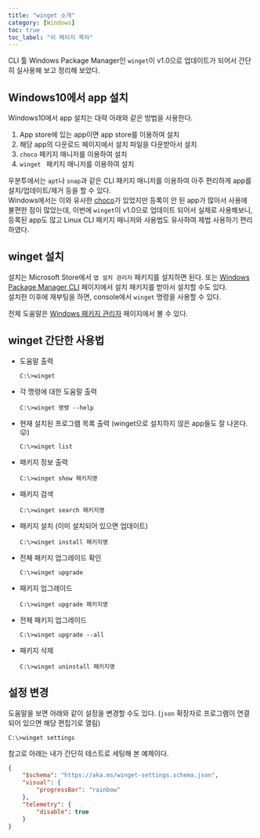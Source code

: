 ```yaml
---
title: "winget 소개"
category: [Windows]
toc: true
toc_label: "이 페이지 목차"
---
```


CLI 툴 Windows Package Manager인 `winget`이 v1.0으로 업데이트가 되어서 간단히 실사용해 보고 정리해 보았다.

## Windows10에서 app 설치
Windows10에서 app 설치는 대략 아래와 같은 방법을 사용한다.
1. App store에 있는 app이면 app store를 이용하여 설치
1. 해당 app의 다운로드 페이지에서 설치 파일을 다운받아서 설치
1. `choco` 패키지 매니저를 이용하여 설치
1. `winget ` 패키지 매니저를 이용하여 설치

우분투에서는 `apt`나 `snap`과 같은 CLI 패키지 매니저를 이용하여 아주 편리하게 app를 설치/업데이트/제거 등을 할 수 있다.  
Windows에서는 이와 유사한 [choco](https://github.com/chocolatey/choco)가 있었지만 등록이 안 된 app가 많아서 사용에 불편한 점이 많았는데, 이번에 `winget`이 v1.0으로 업데이트 되어서 실제로 사용해보니, 등록된 app도 많고 Linux CLI 패키지 매니저와 사용법도 유사하여 제법 사용하기 편리하였다.

## winget 설치
설치는  Microsoft Store에서 `앱 설치 관리자` 패키지를 설치하면 된다. 또는 [Windows Package Manager CLI](https://github.com/microsoft/winget-cli) 페이지에서 설치 패키지를 받아서 설치할 수도 있다.  
설치한 이후에 재부팅을 하면, console에서 `winget` 명령을 사용할 수 있다.

전체 도움말은 [Windows 패키지 관리자](https://docs.microsoft.com/ko-kr/windows/package-manager/) 페이지에서 볼 수 있다.

## winget 간단한 사용법
- 도움말 출력
  ```shell
  C:\>winget
  ```
- 각 명령에 대한 도움말 출력
  ```shell
  C:\>winget 명령 --help
  ```
- 현재 설치된 프로그램 목록 출력 (winget으로 설치하지 않은 app들도 잘 나온다. 😛)
  ```shell
  C:\>winget list
  ```
- 패키지 정보 출력
  ```shell
  C:\>winget show 패키지명
  ```
- 패키지 검색
  ```shell
  C:\>winget search 패키지명
  ```
- 패키지 설치 (이미 설치되어 있으면 업데이트)
  ```shell
  C:\>winget install 패키지명
  ```
- 전체 패키지 업그레이드 확인
  ```shell
  C:\>winget upgrade
  ```
- 패키지 업그레이드
  ```shell
  C:\>winget upgrade 패키지명
  ```
- 전체 패키지 업그레이드
  ```shell
  C:\>winget upgrade --all
  ```
- 패키지 삭제
  ```shell
  C:\>winget uninstall 패키지명
  ```

## 설정 변경
도움말을 보면 아래와 같이 설정을 변경할 수도 있다. (`json` 확장자로 프로그램이 연결되어 있으면 해당 편집기로 열림)
```shell
C:\>winget settings
```
참고로 아래는 내가 간단히 테스트로 세팅해 본 예제이다.
```json
{
    "$schema": "https://aka.ms/winget-settings.schema.json",
    "visual": {
        "progressBar": "rainbow"
    },
    "telemetry": {
        "disable": true
    }
}
```

